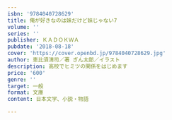 ```yaml
---
isbn: '9784040728629'
title: 俺が好きなのは妹だけど妹じゃない7
volume: ''
series: ''
publisher: ＫＡＤＯＫＷＡ
pubdate: '2018-08-18'
cover: 'https://cover.openbd.jp/9784040728629.jpg'
author: 恵比須清司／著 ぎん太郎／イラスト
description: 高校でヒミツの関係をはじめます
price: '600'
genre: ''
target: 一般
format: 文庫
content: 日本文学、小説・物語

---
```


